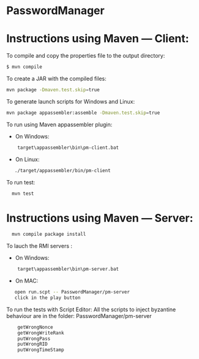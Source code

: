# PasswordManager

# Instructions using Maven — Client:

To compile and copy the properties file to the output directory:
```sh
$ mvn compile
```

To create a JAR with the compiled files:
```sh
mvn package -Dmaven.test.skip=true
```
To generate launch scripts for Windows and Linux:
```sh
mvn package appassembler:assemble -Dmaven.test.skip=true
```

To run using Maven appassembler plugin:
  - On Windows:

  ```sh
      target\appassembler\bin\pm-client.bat
  ```

  - On Linux:

  ```sh
     ./target/appassembler/bin/pm-client
  ```

To run test:
```sh
  mvn test
```
  
# Instructions using Maven — Server:


```sh
  mvn compile package install 
```

To lauch the RMI servers :

  - On Windows:

```sh
    target\appassembler\bin\pm-server.bat 
```

  - On MAC:

  ```sh
     open run.scpt -- PasswordManager/pm-server
     click in the play button
  ```

To run the tests with Script Editor:
All the scripts to inject byzantine behaviour are in the folder: PasswordManager/pm-server

```sh
    getWrongNonce
    getWrongWriteRank
    putWrongPass
    putWrongRID
    putWrongTimeStamp
```
